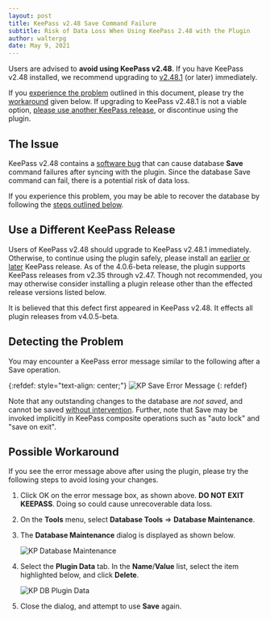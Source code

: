 ```yaml
---
layout: post
title: KeePass v2.48 Save Command Failure
subtitle: Risk of Data Loss When Using KeePass 2.48 with the Plugin
author: walterpg
date: May 9, 2021
---
```


Users are advised to **avoid using KeePass v2.48**.  If you have KeePass v2.48 installed, we recommend upgrading to [v2.48.1](https://keepass.info/news/n210507_2.48.html) (or later) immediately.

If you [experience the problem](#detecting-the-problem) outlined in this document, please try the [workaround](#possible-workaround) given below.  If upgrading to KeePass v2.48.1 is not a viable option, [please use another KeePass release](#use-a-different-keepass-release), or discontinue using the plugin.

## The Issue

KeePass v2.48 contains a [software bug](https://sourceforge.net/p/keepass/bugs/2048/) that can cause database **Save** command failures after syncing with the plugin.  Since the database Save command can fail, there is a potential risk of data loss.  

If you experience this problem, you may be able to recover the database by following the [steps outlined below](#possible-workaround).

## Use a Different KeePass Release

Users of KeePass v2.48 should upgrade to KeePass v2.48.1 immediately.  Otherwise, to continue using the plugin safely, please install an [earlier or later](https://sourceforge.net/projects/keepass/files/KeePass%202.x/) KeePass release.  As of the 4.0.6-beta release, the plugin supports KeePass releases from v2.35 through v2.47.  Though not recommended, you may otherwise consider installing a plugin release other than the effected release versions listed below.

It is believed that this defect first appeared in KeePass v2.48.  It effects all plugin releases from v4.0.5-beta.

## Detecting the Problem

You may encounter a KeePass error message similar to the following after a Save operation.  

{:refdef: style="text-align: center;"}
![KP Save Error Message](/assets/img/kp2-48-error.png)
{: refdef}

Note that any outstanding changes to the database are *not saved*, and cannot be saved [without intervention](#possible-workaround). Further, note that Save may be invoked implicitly in KeePass composite operations such as "auto lock" and "save on exit".

## Possible Workaround

If you see the error message above after using the plugin, please try the following steps to avoid losing your changes.

1. Click OK on the error message box, as shown above. **DO NOT EXIT KEEPASS**.  Doing so could cause unrecoverable data loss.
2. On the **Tools** menu, select **Database Tools** ⇒ **Database Maintenance**.
3. The **Database Maintenance** dialog is displayed as shown below.

    ![KP Database Maintenance](/assets/img/kp2-48-dbmaint.png)

4. Select the **Plugin Data** tab.  In the **Name**/**Value** list, select the item highlighted below, and click **Delete**.

    ![KP DB Plugin Data](/assets/img/kp2-48-pidata.png)

5. Close the dialog, and attempt to use **Save** again.